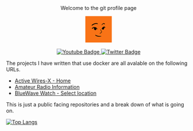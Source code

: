 <div id="header" align="center">
Welcome to the git profile page


![Face](face.png)

<div id="badges">
  <a href="https://www.youtube.com/iansblog">
    <img src="https://img.shields.io/badge/YouTube-red?style=for-the-badge&logo=youtube&logoColor=white" alt="Youtube Badge"/>
  </a>
  <a href="https://x.com/iansblog">
    <img src="https://img.shields.io/badge/twitter-blue?style=for-the-badge&logo=twitter&logoColor=white" alt="Twitter Badge"/>
  </a>
</div>

</div>


The projects I have written that use docker are all avalable on the following URLs. 

- [Active Wires-X - Home](https://wiresx.26580.co.uk/)
- [Amateur Radio Information](https://amatureradio.26580.co.uk/)
- [BlueWave Watch - Select location](https://bluewave.26580.co.uk/)

This is just a public facing repositories and a break down of what is going on.  

[
![Top Langs](https://github-readme-stats.vercel.app/api/top-langs/?username=iansblog&layout=compact&theme=vision-friendly-dark)](https://github.com/anuraghazra/github-readme-stats)
